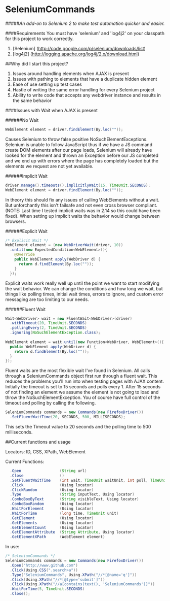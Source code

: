 SeleniumCommands
================
#####*An add-on to Selenium 2 to make test automation quicker and easier.* 

####Requirements
You must have 'selenium' and 'log4j2' on your classpath for this project to work correctly.  
1. [Selenium] (http://code.google.com/p/selenium/downloads/list)  
2. [log4j2] (http://logging.apache.org/log4j/2.x/download.html)


##Why did I start this project?

1. Issues around handling elements when AJAX is present
2. Issues with pathing to elements that have a duplicate hidden element
3. Ease of use setting up test cases
4. Hastle of writing the same error handling for every Selenium project
5. Ability to write code that accepts any webdriver instance and results in the same behavior


####Issues with Wait when AJAX is present

######No Wait
```java
WebElement element = driver.findElement(By.loc(""));
```
Causes Selenium to throw false positive NoSuchElementExceptions. Selenium is unable to follow JavaScript thus if we have
a JS command create DOM elements after our page loads, Selenium will already have looked for the element and thrown an 
Exception before our JS completed and we end up with errors where the page has completely loaded but the elements we 
request are not yet available.  

######Implicit Wait
```java
driver.manage().timeouts().implicitlyWait(15, TimeUnit.SECONDS);
WebElement element = driver.findElement(By.loc(""));
```
In theory this should fix any issues of calling WebElements without a wait. But unforchantly this isn't failsafe and not
even cross browser compliant. (NOTE: Last time I tested implicit waits was in 2.14 so this could have been fixed). When
setting up implicit waits the behavior would change between browsers. 

######Explicit Wait
```java
/* Explicit Wait */
WebElement element = (new WebDriverWait(driver, 10))
  .until(new ExpectedCondition<WebElement>(){
    @Override
    public WebElement apply(WebDriver d) {
      return d.findElement(By.loc(""));
    }
  });
```
Explicit waits work really well up until the point we want to start modifying the wait behavior. We can change the 
conditions and how long we wait, but things like polling times, initial wait times, errors to ignore, and custom
error messaging are too limiting to our needs.

######Fluent Wait
```java
Wait<WebDriver> wait = new FluentWait<WebDriver>(driver)
  .withTimeout(20, TimeUnit.SECONDS)
  .pollingEvery(2, TimeUnit.SECONDS)
  .ignoring(NoSuchElementException.class);
  
WebElement element = wait.until(new Function<WebDriver, WebElement>(){
  public WebElement apply(WebDriver d) {
    return d.findElement(By.loc(""));
  }
});
```
Fluent waits are the most flexible wait I've found in Selenium. All calls through a SeleniumCommands object
first run through a fluent wait. This reduces the problems you'll run into when testing pages with AJAX content.
Initially the timeout is set to 15 seconds and polls every 1. After 15 seconds of not finding an element we assume 
the element is not going to load and throw the NoSuchElementException. You of course have full control of the 
timeout and polling by calling the following.

```java
SeleniumCommands commands = new Commands(new FirefoxDriver())
  .SetFluentWaitTime(20, SECONDS, 500, MILLISECONDS);
```
This sets the Timeout value to 20 seconds and the polling time to 500 milliseconds.

##Current functions and usage

Locators: ID, CSS, XPath, WebElement

Current Functions:  
```java 
  .Open                 (String url)
  .Close                ()
  .SetFluentWaitTime    (int wait, TimeUnit waitUnit, int poll, TimeUnit pollUnit) 
  .Click                (Using locator)
  .ClickRandom          (Using locator)
  .Type                 (String inputText, Using locator)
  .ComboBoxByText       (String visibleText, Using locator)
  .ComboBoxRandom       (Using locator)
  .WaitForElement       (Using locator)
  .WaitForTime          (long time, TimeUnit unit)
  .GetElement           (Using locator)
  .GetElements          (Using locator)
  .GetElementCount      (Using locator)
  .GetElementAttribute  (String Attribute, Using locator)
  .GetElementXPath      (WebElement element)
```


In use:

```java
/* SeleniumCommands */
SeleniumCommands commands = new Commands(new FirefoxDriver())
  .Open("http://www.github.com")
  .Click(Using.CSS(".search>a"))
  .Type("SeleniumCommands", Using.XPath("//*[@name='q']"))
  .Click(Using.XPath("//*[@type='submit']"))
  .Click(Using.XPath("//a[contains(text(), 'SeleniumCommands')]"))
  .WaitForTime(5, TimeUnit.SECONDS)
  .Close();
```
